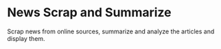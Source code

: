 # News Scrap and Summarize
 Scrap news from online sources, summarize and analyze the articles and display them.
